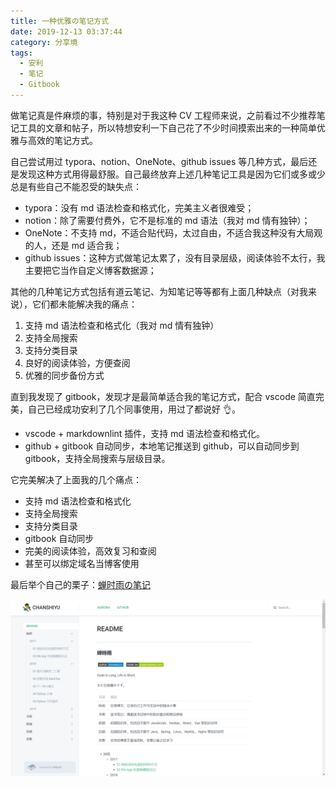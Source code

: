 ```yaml
---
title: 一种优雅の笔记方式
date: 2019-12-13 03:37:44
category: 分享境
tags:
  - 安利
  - 笔记
  - Gitbook
---
```


做笔记真是件麻烦的事，特别是对于我这种 CV 工程师来说，之前看过不少推荐笔记工具的文章和帖子，所以特想安利一下自己花了不少时间摸索出来的一种简单优雅与高效的笔记方式。

自己尝试用过 typora、notion、OneNote、github issues 等几种方式，最后还是发现这种方式用得最舒服。自己最终放弃上述几种笔记工具是因为它们或多或少总是有些自己不能忍受的缺失点：

- typora：没有 md 语法检查和格式化，完美主义者很难受；
- notion：除了需要付费外，它不是标准的 md 语法（我对 md 情有独钟）；
- OneNote：不支持 md，不适合贴代码，太过自由，不适合我这种没有大局观的人，还是 md 适合我；
- github issues：这种方式做笔记太累了，没有目录层级，阅读体验不太行，我主要把它当作自定义博客数据源；

其他的几种笔记方式包括有道云笔记、为知笔记等等都有上面几种缺点（对我来说），它们都未能解决我的痛点：

1. 支持 md 语法检查和格式化（我对 md 情有独钟）
2. 支持全局搜索
3. 支持分类目录
4. 良好的阅读体验，方便查阅
5. 优雅的同步备份方式

直到我发现了 gitbook，发现才是最简单适合我的笔记方式，配合 vscode 简直完美，自己已经成功安利了几个同事使用，用过了都说好 👌。

- vscode + markdownlint 插件，支持 md 语法检查和格式化。
- github + gitbook 自动同步，本地笔记推送到 github，可以自动同步到 gitbook，支持全局搜索与层级目录。

它完美解决了上面我的几个痛点：

- 支持 md 语法检查和格式化
- 支持全局搜索
- 支持分类目录
- gitbook 自动同步
- 完美的阅读体验，高效复习和查阅
- 甚至可以绑定域名当博客使用

最后举个自己的栗子：[蝉时雨の笔记](https://chanshiyu.gitbook.io/blog/)

![蝉时雨の笔记](/IMAGES/2019/一种优雅の笔记方式/gitbook.png)
